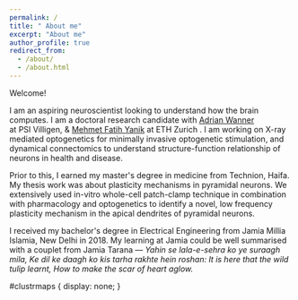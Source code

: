 ```yaml
---
permalink: /
title: " About me"
excerpt: "About me"
author_profile: true
redirect_from: 
  - /about/
  - /about.html
---
```


Welcome!

I am an aspiring neuroscientist looking to understand how the brain 
computes. I am a doctoral research candidate with <a href="https://www.psi.ch/en/lnb/people/adrian-andreas-wanner">Adrian Wanner</a>  
at PSI Villigen, & <a href="https://ee.ethz.ch/the-department/faculty/professors/person-detail.MjAzNTMz.TGlzdC80MTEsMTA1ODA0MjU5.html">Mehmet Fatih Yanik</a> at ETH Zurich . 
I am working on X-ray mediated optogenetics for minimally invasive optogenetic stimulation,
and dynamical connectomics to understand structure-function 
relationship of neurons in health and disease.

Prior to this, I earned my master's degree in medicine from Technion, Haifa. My
thesis work was about plasticity mechanisms in pyramidal neurons. We extensively
used in-vitro whole-cell patch-clamp technique in combination with pharmacology
and optogenetics to identify a novel, low frequency plasticity mechanism in the apical
dendrites of pyramidal neurons.

I received my bachelor's degree in Electrical Engineering
from Jamia Millia Islamia, New Delhi in 2018. My learning at Jamia could
be well summarised with a couplet from Jamia Tarana — <i>Yahin se lala-e-sehra ko ye suraagh mila,
Ke dil ke daagh ko kis tarha rakhte hein roshan:</i> <i>It is here that the wild tulip learnt,
How to make the scar of heart aglow.</i>





<script type="text/javascript" id="clustrmaps" src="//clustrmaps.com/map_v2.js?d=6cCnZuQi2VqRnr2YQinvgJOfLY2c5Am1qIdwP0AiqRk&cl=000000&w=6"></script>

#clustrmaps {
  display: none;
}
